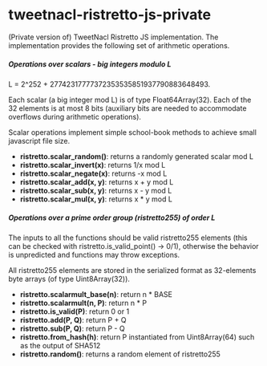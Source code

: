 # tweetnacl-ristretto-js-private
(Private version of) TweetNacl Ristretto JS implementation.
The implementation provides the following set of arithmetic operations.

##### Operations over scalars - big integers modulo L
L = 2^252 + 27742317777372353535851937790883648493.

Each scalar (a big integer mod L) is of type Float64Array(32). Each of the 32 elements is at most 8 bits (auxiliary bits are needed to accommodate overflows during arithmetic operations).

Scalar operations implement simple school-book methods to achieve small javascript file size.

* **ristretto.scalar_random()**: returns a randomly generated scalar mod L
* **ristretto.scalar_invert(x)**: returns 1/x mod L
* **ristretto.scalar_negate(x)**: returns -x mod L
* **ristretto.scalar_add(x, y)**: returns x + y mod L
* **ristretto.scalar_sub(x, y)**: returns x - y mod L
* **ristretto.scalar_mul(x, y)**: returns x * y mod L

##### Operations over a prime order group (ristretto255) of order L

The inputs to all the functions should be valid ristretto255 elements (this can be checked with ristretto.is_valid_point() -> 0/1), otherwise the behavior is unpredicted and functions may throw exceptions.

All ristretto255 elements are stored in the serialized format as 32-elements byte arrays (of type Uint8Array(32)).

* **ristretto.scalarmult_base(n)**: return n * BASE
* **ristretto.scalarmult(n, P)**: return n * P
* **ristretto.is_valid(P)**: return 0 or 1
* **ristretto.add(P, Q)**: return P + Q
* **ristretto.sub(P, Q)**: return P - Q
* **ristretto.from_hash(h)**: return P instantiated from Uint8Array(64) such as the output of SHA512
* **ristretto.random()**: returns a random element of ristretto255
